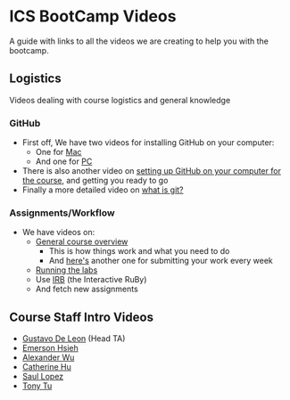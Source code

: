 # ICS BootCamp Videos

A guide with links to all the videos we are creating to help you with the bootcamp.

## Logistics

Videos dealing with course logistics and general knowledge

### GitHub

- First off, We have two videos for installing GitHub on your computer:
  - One for <a href="https://youtu.be/bvRPC-QpLnA">Mac</a>
  - And one for <a href="https://www.youtube.com/watch?v=jQLhLG_rJcs">PC</a>
- There is also another video on <a href="https://youtu.be/343TgCRIxbQ">setting up GitHub on your computer for the course</a>, and getting you ready to go
- Finally a more detailed video on <a href="https://youtu.be/IKDHl1ctcFo">what is git?</a>

### Assignments/Workflow

- We have videos on:
	- <a href="https://youtu.be/t3LI7S8nDZQ">General course overview</a>
		- This is how things work and what you need to do
		- And <a href="https://youtu.be/UJJInRzrnJk">here's</a> another one for submitting your work every week
	- <a href="https://youtu.be/WDOmF474YVE">Running the labs</a>
	- Use <a href="https://youtu.be/uwRnk4SVKNY">IRB</a> (the Interactive RuBy)
	- And fetch new assignments

## Course Staff Intro Videos

- <a href="https://youtu.be/PF9MxUZtld0">Gustavo De Leon</a> (Head TA)
- <a href="https://youtu.be/wdDNb6nWE2Q">Emerson Hsieh</a>
- <a href="https://youtu.be/ZTAqVCOcA-0">Alexander Wu</a>
- <a href="https://youtu.be/1zErhjOu9UA">Catherine Hu</a>
- <a href="https://youtu.be/CJCi-PYAGQI">Saul Lopez</a>
- <a href="https://youtu.be/AW7eQr-LXKs">Tony Tu</a>
